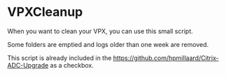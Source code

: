 # VPXCleanup

When you want to clean your VPX, you can use this small script.

Some folders are emptied and logs older than one week are removed.


This script is already included in the https://github.com/hpmillaard/Citrix-ADC-Upgrade as a checkbox.
